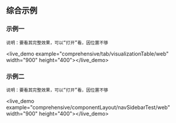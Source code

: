 ## 综合示例 ##

### 示例一
    说明：要看其完整效果，可以“打开”看，因位置不够
<live_demo example="comprehensive/tab/visualizationTable/web" width="900" height="400"></live_demo>

### 示例二
    说明：要看其完整效果，可以“打开”看，因位置不够
<live_demo example="comprehensive/componentLayout/navSidebarTest/web" width="900" height="400"></live_demo>

